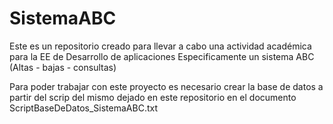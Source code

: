 # SistemaABC
Este es un repositorio creado para llevar a cabo una actividad académica para la EE de Desarrollo de aplicaciones
Especificamente un sistema ABC (Altas - bajas - consultas)

Para poder trabajar con este proyecto es necesario crear la base de datos a partir del scrip del mismo dejado en este repositorio en el documento ScriptBaseDeDatos_SistemaABC.txt
